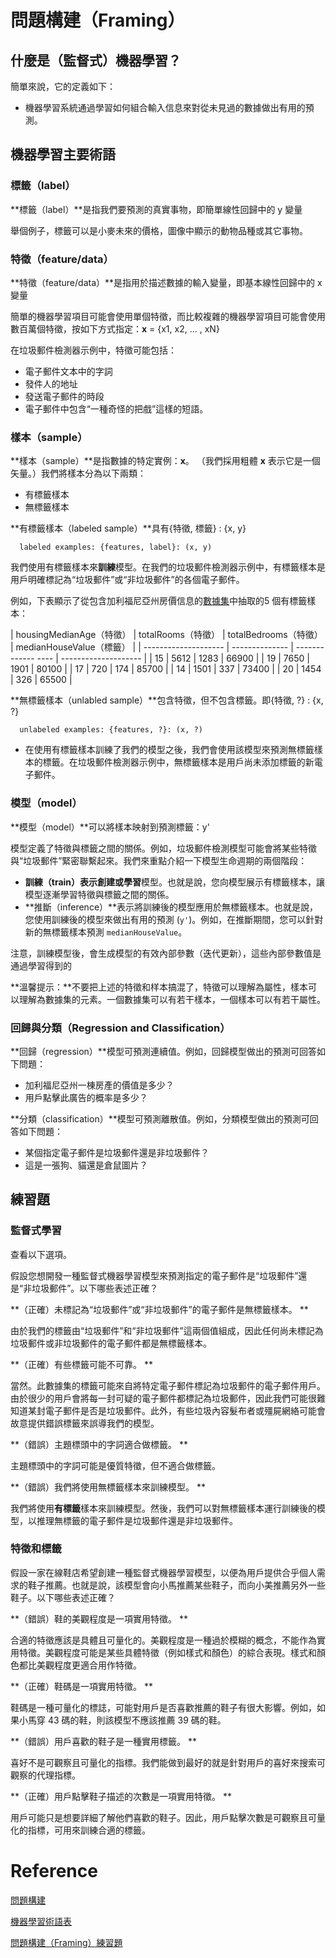# 問題構建（Framing）

## 什麼是（監督式）機器學習？

簡單來說，它的定義如下：

- 機器學習系統通過學習如何組合輸入信息來對從未見過的數據做出有用的預測。



## 機器學習主要術語

### 標籤（label）

**標籤（label）**是指我們要預測的真實事物，即簡單線性回歸中的 y 變量

舉個例子，標籤可以是小麥未來的價格，圖像中顯示的動物品種或其它事物。

### 特徵（feature/data）

**特徵（feature/data）**是指用於描述數據的輸入變量，即基本線性回歸中的 x 變量

簡單的機器學習項目可能會使用單個特徵，而比較複雜的機器學習項目可能會使用數百萬個特徵，按如下方式指定：**x** = {x1, x2, ... , xN}

在垃圾郵件檢測器示例中，特徵可能包括：

- 電子郵件文本中的字詞
- 發件人的地址
- 發送電子郵件的時段
- 電子郵件中包含“一種奇怪的把戲”這樣的短語。



### 樣本（sample）

**樣本（sample）**是指數據的特定實例：**x**。 （我們採用粗體 **x** 表示它是一個矢量。）我們將樣本分為以下兩類：

- 有標籤樣本
- 無標籤樣本

**有標籤樣本（labeled sample）**具有{特徵, 標籤} : {x, y}

```shell
  labeled examples: {features, label}: (x, y)
```

我們使用有標籤樣本來**訓練**模型。在我們的垃圾郵件檢測器示例中，有標籤樣本是用戶明確標記為“垃圾郵件”或“非垃圾郵件”的各個電子郵件。

例如，下表顯示了從包含加利福尼亞州房價信息的[數據集](https://developers.google.com/machine-learning/crash-course/california-housing-data-description)中抽取的5 個有標籤樣本：

| housingMedianAge（特徵） | totalRooms（特徵） | totalBedrooms（特徵） | medianHouseValue（標籤） |
| -------------------- | -------------- | ------------- ---- | -------------------- |
| 15 | 5612 | 1283 | 66900 |
| 19 | 7650 | 1901 | 80100 |
| 17 | 720 | 174 | 85700 |
| 14 | 1501 | 337 | 73400 |
| 20 | 1454 | 326 | 65500 |

**無標籤樣本（unlabled sample）**包含特徵，但不包含標籤。即{特徵, ?} : {x, ?}

```shell
  unlabeled examples: {features, ?}: (x, ?)
```

- 在使用有標籤樣本訓練了我們的模型之後，我們會使用該模型來預測無標籤樣本的標籤。在垃圾郵件檢測器示例中，無標籤樣本是用戶尚未添加標籤的新電子郵件。

### 模型（model）

**模型（model）**可以將樣本映射到預測標籤：y'

模型定義了特徵與標籤之間的關係。例如，垃圾郵件檢測模型可能會將某些特徵與“垃圾郵件”緊密聯繫起來。我們來重點介紹一下模型生命週期的兩個階段：

- **訓練（train）**表示創建或**學習**模型。也就是說，您向模型展示有標籤樣本，讓模型逐漸學習特徵與標籤之間的關係。
- **推斷（inference）**表示將訓練後的模型應用於無標籤樣本。也就是說，您使用訓練後的模型來做出有用的預測 (`y'`)。例如，在推斷期間，您可以針對新的無標籤樣本預測 `medianHouseValue`。

注意，訓練模型後，會生成模型的有效內部參數（迭代更新），這些內部參數值是通過學習得到的



**溫馨提示：**不要把上述的特徵和样本搞混了，特徵可以理解為屬性，樣本可以理解為數據集的元素。一個數據集可以有若干樣本，一個樣本可以有若干屬性。

### 回歸與分類（Regression and Classification）

**回歸（regression）**模型可預測連續值。例如，回歸模型做出的預測可回答如下問題：

- 加利福尼亞州一棟房產的價值是多少？
- 用戶點擊此廣告的概率是多少？

**分類（classification）**模型可預測離散值。例如，分類模型做出的預測可回答如下問題：

- 某個指定電子郵件是垃圾郵件還是非垃圾郵件？
- 這是一張狗、貓還是倉鼠圖片？

## 練習題

### 監督式學習

查看以下選項。

假設您想開發一種監督式機器學習模型來預測指定的電子郵件是“垃圾郵件”還是“非垃圾郵件”。以下哪些表述正確？

**（正確）未標記為“垃圾郵件”或“非垃圾郵件”的電子郵件是無標籤樣本。 **

由於我們的標籤由“垃圾郵件”和“非垃圾郵件”這兩個值組成，因此任何尚未標記為垃圾郵件或非垃圾郵件的電子郵件都是無標籤樣本。

**（正確）有些標籤可能不可靠。 **

當然。此數據集的標籤可能來自將特定電子郵件標記為垃圾郵件的電子郵件用戶。由於很少的用戶會將每一封可疑的電子郵件都標記為垃圾郵件，因此我們可能很難知道某封電子郵件是否是垃圾郵件。此外，有些垃圾內容髮布者或殭屍網絡可能會故意提供錯誤標籤來誤導我們的模型。

**（錯誤）主題標頭中的字詞適合做標籤。 **

主題標頭中的字詞可能是優質特徵，但不適合做標籤。

**（錯誤）我們將使用無標籤樣本來訓練模型。 **

我們將使用**有標籤**樣本來訓練模型。然後，我們可以對無標籤樣本運行訓練後的模型，以推理無標籤的電子郵件是垃圾郵件還是非垃圾郵件。

### 特徵和標籤

假設一家在線鞋店希望創建一種監督式機器學習模型，以便為用戶提供合乎個人需求的鞋子推薦。也就是說，該模型會向小馬推薦某些鞋子，而向小美推薦另外一些鞋子。以下哪些表述正確？

**（錯誤）鞋的美觀程度是一項實用特徵。 **

合適的特徵應該是具體且可量化的。美觀程度是一種過於模糊的概念，不能作為實用特徵。美觀程度可能是某些具體特徵（例如樣式和顏色）的綜合表現。樣式和顏色都比美觀程度更適合用作特徵。

**（正確）鞋碼是一項實用特徵。 **

鞋碼是一種可量化的標誌，可能對用戶是否喜歡推薦的鞋子有很大影響。例如，如果小馬穿 43 碼的鞋，則該模型不應該推薦 39 碼的鞋。

**（錯誤）用戶喜歡的鞋子是一種實用標籤。 **

喜好不是可觀察且可量化的指標。我們能做到最好的就是針對用戶的喜好來搜索可觀察的代理指標。

**（正確）用戶點擊鞋子描述的次數是一項實用特徵。 **

用戶可能只是想要詳細了解他們喜歡的鞋子。因此，用戶點擊次數是可觀察且可量化的指標，可用來訓練合適的標籤。

# Reference

[問題構建](https://developers.google.com/machine-learning/crash-course/framing/video-lecture)

[機器學習術語表](https://developers.google.com/machine-learning/crash-course/glossary#classification_model)

[問題構建（Framing）練習題](https://developers.google.com/machine-learning/crash-course/framing/check-your-understanding)
